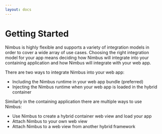 ```yaml
---
layout: docs
---
```


# Getting Started

Nimbus is highly flexible and supports a variety of integration models in order to cover a wide array of use cases. Choosing the right integration model for your app means deciding how Nimbus will integrate into your containing application and how Nimbus will integrate with your web app.

There are two ways to integrate Nimbus into your web app:

-   Including the Nimbus runtime in your web app bundle (preferred)
-   Injecting the Nimbus runtime when your web app is loaded in the hybrid container

Similarly in the containing application there are multiple ways to use Nimbus:

-   Use Nimbus to create a hybrid container web view and load your app
-   Attach Nimbus to your own web view
-   Attach Nimbus to a web view from another hybrid framework
